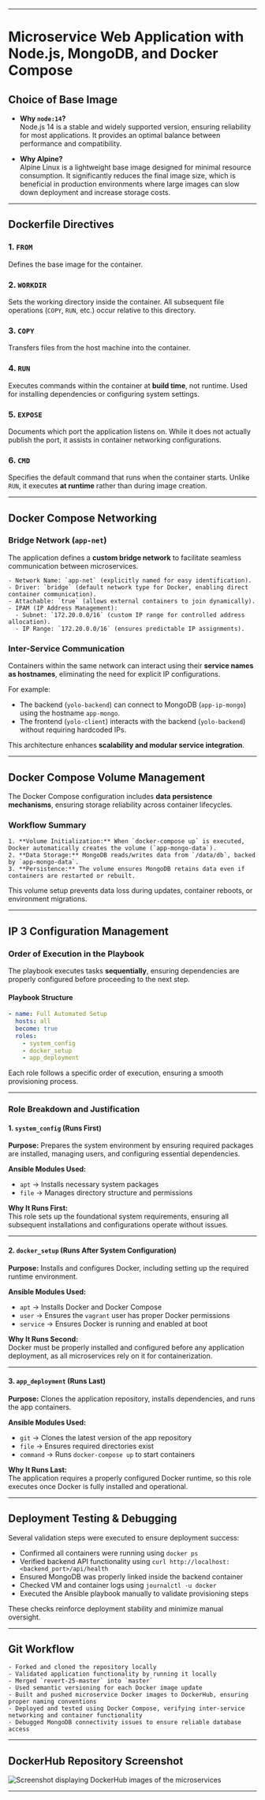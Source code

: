 
---

# **Microservice Web Application with Node.js, MongoDB, and Docker Compose**  

## **Choice of Base Image**  

- **Why `node:14`?**  
  Node.js 14 is a stable and widely supported version, ensuring reliability for most applications. It provides an optimal balance between performance and compatibility.  

- **Why Alpine?**  
  Alpine Linux is a lightweight base image designed for minimal resource consumption. It significantly reduces the final image size, which is beneficial in production environments where large images can slow down deployment and increase storage costs.  

---

## **Dockerfile Directives**  

### **1. `FROM`**  
Defines the base image for the container.  

### **2. `WORKDIR`**  
Sets the working directory inside the container. All subsequent file operations (`COPY`, `RUN`, etc.) occur relative to this directory.  

### **3. `COPY`**  
Transfers files from the host machine into the container.  

### **4. `RUN`**  
Executes commands within the container at **build time**, not runtime. Used for installing dependencies or configuring system settings.  

### **5. `EXPOSE`**  
Documents which port the application listens on. While it does not actually publish the port, it assists in container networking configurations.  

### **6. `CMD`**  
Specifies the default command that runs when the container starts. Unlike `RUN`, it executes **at runtime** rather than during image creation.  

---

## **Docker Compose Networking**  

### **Bridge Network (`app-net`)**  

The application defines a **custom bridge network** to facilitate seamless communication between microservices.  

```plaintext
- Network Name: `app-net` (explicitly named for easy identification).  
- Driver: `bridge` (default network type for Docker, enabling direct container communication).  
- Attachable: `true` (allows external containers to join dynamically).  
- IPAM (IP Address Management):  
  - Subnet: `172.20.0.0/16` (custom IP range for controlled address allocation).  
  - IP Range: `172.20.0.0/16` (ensures predictable IP assignments).  
```

### **Inter-Service Communication**  

Containers within the same network can interact using their **service names as hostnames**, eliminating the need for explicit IP configurations.  

For example:
- The backend (`yolo-backend`) can connect to MongoDB (`app-ip-mongo`) using the hostname `app-mongo`.  
- The frontend (`yolo-client`) interacts with the backend (`yolo-backend`) without requiring hardcoded IPs.  

This architecture enhances **scalability and modular service integration**.  

---

## **Docker Compose Volume Management**  

The Docker Compose configuration includes **data persistence mechanisms**, ensuring storage reliability across container lifecycles.  

### **Workflow Summary**  

```plaintext
1. **Volume Initialization:** When `docker-compose up` is executed, Docker automatically creates the volume (`app-mongo-data`).  
2. **Data Storage:** MongoDB reads/writes data from `/data/db`, backed by `app-mongo-data`.  
3. **Persistence:** The volume ensures MongoDB retains data even if containers are restarted or rebuilt.  
```

This volume setup prevents data loss during updates, container reboots, or environment migrations.  

---

## **IP 3 Configuration Management**  

### **Order of Execution in the Playbook**  

The playbook executes tasks **sequentially**, ensuring dependencies are properly configured before proceeding to the next step.  

#### **Playbook Structure**  
```yaml
- name: Full Automated Setup
  hosts: all
  become: true
  roles:
    - system_config
    - docker_setup
    - app_deployment
```

Each role follows a specific order of execution, ensuring a smooth provisioning process.  

---

### **Role Breakdown and Justification**  

#### **1. `system_config`** (Runs First)  
**Purpose:** Prepares the system environment by ensuring required packages are installed, managing users, and configuring essential dependencies.  

**Ansible Modules Used:**  
- `apt` → Installs necessary system packages  
- `file` → Manages directory structure and permissions  

**Why It Runs First:**  
This role sets up the foundational system requirements, ensuring all subsequent installations and configurations operate without issues.  

---

#### **2. `docker_setup`** (Runs After System Configuration)  
**Purpose:** Installs and configures Docker, including setting up the required runtime environment.  

**Ansible Modules Used:**  
- `apt` → Installs Docker and Docker Compose  
- `user` → Ensures the `vagrant` user has proper Docker permissions  
- `service` → Ensures Docker is running and enabled at boot  

**Why It Runs Second:**  
Docker must be properly installed and configured before any application deployment, as all microservices rely on it for containerization.  

---

#### **3. `app_deployment`** (Runs Last)  
**Purpose:** Clones the application repository, installs dependencies, and runs the app containers.  

**Ansible Modules Used:**  
- `git` → Clones the latest version of the app repository  
- `file` → Ensures required directories exist  
- `command` → Runs `docker-compose up` to start containers  

**Why It Runs Last:**  
The application requires a properly configured Docker runtime, so this role executes once Docker is fully installed and operational.  

---

## **Deployment Testing & Debugging**  

Several validation steps were executed to ensure deployment success:  
- Confirmed all containers were running using `docker ps`  
- Verified backend API functionality using `curl http://localhost:<backend_port>/api/health`  
- Ensured MongoDB was properly linked inside the backend container  
- Checked VM and container logs using `journalctl -u docker`  
- Executed the Ansible playbook manually to validate provisioning steps  

These checks reinforce deployment stability and minimize manual oversight.  

---

## **Git Workflow**  

```plaintext
- Forked and cloned the repository locally  
- Validated application functionality by running it locally  
- Merged `revert-25-master` into `master`  
- Used semantic versioning for each Docker image update  
- Built and pushed microservice Docker images to DockerHub, ensuring proper naming conventions  
- Deployed and tested using Docker Compose, verifying inter-service networking and container functionality  
- Debugged MongoDB connectivity issues to ensure reliable database access  
```

---

## **DockerHub Repository Screenshot**  

![Screenshot displaying DockerHub images of the microservices](./images/DockerHub-Screenshot.png)  

---

